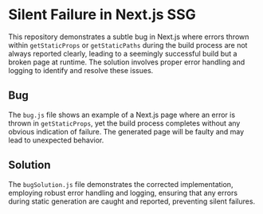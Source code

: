 # Silent Failure in Next.js SSG

This repository demonstrates a subtle bug in Next.js where errors thrown within `getStaticProps` or `getStaticPaths` during the build process are not always reported clearly, leading to a seemingly successful build but a broken page at runtime. The solution involves proper error handling and logging to identify and resolve these issues.

## Bug
The `bug.js` file shows an example of a Next.js page where an error is thrown in `getStaticProps`, yet the build process completes without any obvious indication of failure.  The generated page will be faulty and may lead to unexpected behavior. 

## Solution
The `bugSolution.js` file demonstrates the corrected implementation, employing robust error handling and logging, ensuring that any errors during static generation are caught and reported, preventing silent failures.